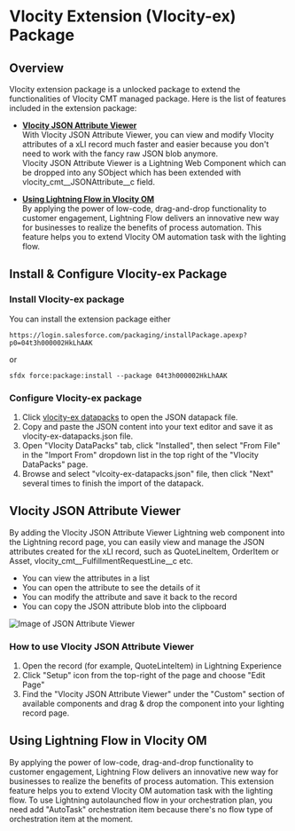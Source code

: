 # Vlocity Extension (Vlocity-ex) Package
## Overview
Vlocity extension package is a unlocked package to extend the functionalities of Vlocity CMT managed package. 
Here is the list of features included in the extension package:
* **[Vlocity JSON Attribute Viewer](#json-attribute-viewer)**  
With Vlocity JSON Attribute Viewer, you can view and modify Vlocity attributes of a xLI record much faster and easier because you don't need to work with the fancy raw JSON blob anymore.  
Vlocity JSON Attribute Viewer is a Lightning Web Component which can be dropped into any SObject which has been extended with vlocity_cmt__JSONAttribute__c field.  

*  **[Using Lightning Flow in Vlocity OM](#flow-in-om)**  
By applying the power of low-code, drag-and-drop functionality to customer engagement, Lightning Flow delivers an innovative new way for businesses to realize the benefits of process automation. This feature helps you to extend Vlocity OM automation task with the lighting flow.

## Install & Configure Vlocity-ex Package
### <a id="install-package"></a>Install Vlocity-ex package
You can install the extension package either
```
https://login.salesforce.com/packaging/installPackage.apexp?p0=04t3h000002HkLhAAK
```
or
```
sfdx force:package:install --package 04t3h000002HkLhAAK
```
### <a id="configure-package"></a> Configure Vlocity-ex package
1. Click [vlocity-ex datapacks](build/Post-installation/Datapacks/vlocity-ex-datapacks.json) to open the JSON datapack file.
2. Copy and paste the JSON content into your text editor and save it as vlocity-ex-datapacks.json file.
3. Open "Vlocity DataPacks" tab, click "Installed", then select "From File" in the "Import From" dropdown list in the top right of the "Vlocity DataPacks" page.
4. Browse and select "vlcoity-ex-datapacks.json" file, then click "Next" several times to finish the import of the datapack.


## <a id="json-attribute-viewer"></a> Vlocity JSON Attribute Viewer
By adding the Vlocity JSON Attribute Viewer Lightning web component into the Lightning record page, you can easily view and manage the JSON attributes created for the xLI record, such as QuoteLineItem, OrderItem or Asset, vlocity_cmt__FulfillmentRequestLine__c etc. 
* You can view the attributes in a list
* You can open the attribute to see the details of it
* You can modify the attribute and save it back to the record
* You can copy the JSON attribute blob into the clipboard

![Image of JSON Attribute Viewer](https://github.com/Soforce/vlocity-ex/blob/master/images/json-viewer.jpg)


### How to use Vlocity JSON Attribute Viewer
1. Open the record (for example, QuoteLinteItem) in Lightning Experience
2. Click "Setup" icon from the top-right of the page and choose "Edit Page"
3. Find the "Vlocity JSON Attribute Viewer" under the "Custom" section of available components and drag & drop the component into your lighting record page.
## <a id="flow-in-om"></a> Using Lightning Flow in Vlocity OM
By applying the power of low-code, drag-and-drop functionality to customer engagement, Lightning Flow delivers an innovative new way for businesses to realize the benefits of process automation. This extension feature helps you to extend Vlocity OM automation task with the lighting flow.
To use Lightning autolaunched flow in your orchestration plan, you need add "AutoTask" orchestration item because there's no flow type of orchestration item at the moment.  




